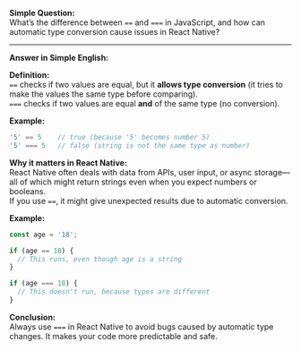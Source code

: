 **Simple Question:**  
What’s the difference between `==` and `===` in JavaScript, and how can automatic type conversion cause issues in React Native?

---

**Answer in Simple English:**  

**Definition:**  
`==` checks if two values are equal, but it **allows type conversion** (it tries to make the values the same type before comparing).  
`===` checks if two values are equal **and** of the same type (no conversion).

**Example:**
```js
'5' == 5    // true (because '5' becomes number 5)
'5' === 5   // false (string is not the same type as number)
```

**Why it matters in React Native:**  
React Native often deals with data from APIs, user input, or async storage—all of which might return strings even when you expect numbers or booleans.  
If you use `==`, it might give unexpected results due to automatic conversion.

**Example:**
```js
const age = '18';

if (age == 18) {
  // This runs, even though age is a string
}

if (age === 18) {
  // This doesn't run, because types are different
}
```

**Conclusion:**  
Always use `===` in React Native to avoid bugs caused by automatic type changes. It makes your code more predictable and safe.
